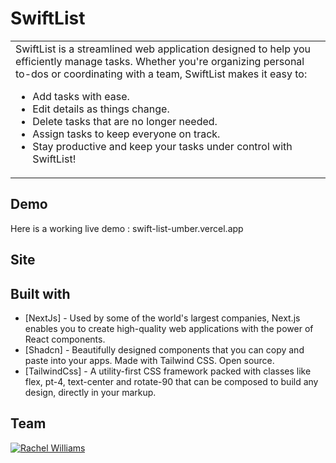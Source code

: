 # SwiftList

<table>
<tr>
<td>
  SwiftList is a streamlined web application designed to help you efficiently manage tasks. Whether you're organizing personal to-dos or coordinating with a team, SwiftList makes it easy to:

<ul>
<li>Add tasks with ease.</li>
<li>Edit details as things change.</li>
<li>Delete tasks that are no longer needed.</li>
<li>Assign tasks to keep everyone on track.</li>
<li>Stay productive and keep your tasks under control with SwiftList!</li>
</ul>
</td>
</tr>
</table>

## Demo

Here is a working live demo : swift-list-umber.vercel.app

## Site

## Built with

- [NextJs] - Used by some of the world's largest companies, Next.js enables you to create high-quality web applications with the power of React components.
- [Shadcn] - Beautifully designed components that you can copy and paste into your apps. Made with Tailwind CSS. Open source.
- [TailwindCss] - A utility-first CSS framework packed with classes like flex, pt-4, text-center and rotate-90 that can be composed to build any design, directly in your markup.

## Team

[![Rachel Williams](https://avatars1.githubusercontent.com/u/12688534?v=3&s=144)](https://www.linkedin.com/in/rachel-williams-055938211/)
